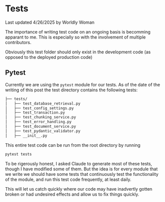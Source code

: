 # Tests

Last updated 4/26/2025 by Worldly Woman

The importance of writing test code on an ongoing basis is becomming apparant to me.  This is especially so with the involvement of multiple contributors.  

Obviously this test folder should only exist in the development code (as opposed to the deployed production code)

## Pytest

Currently we are using the `pytest` module for our tests.  As of the date of the writing of this post the test directory contains the following tests:

```bash
├── tests/
│   ├── test_database_retrieval.py
│   ├── test_config_settings.py
│   ├── test_transaction.py
│   ├── test_chunking_service.py
│   ├── test_error_handling.py
│   ├── test_document_service.py
│   ├── test_pydantic_validator.py
│   ├── __init__.py
```

This entire test code can be run from the root directory by running

```bash
pytest tests
```

To be rigerously honest, I asked Claude to generate most of these tests, though I have modified some of them.  But the idea is for every module that we write we should have some tests that continuously test the functionality of the module, and run this test code frequently, at least daily.  

This will let us catch quickly where our code may have inadvertly gotten broken or had undesired effects and allow us to fix things quickly.  

